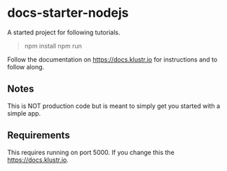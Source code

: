 # docs-starter-nodejs

A started project for following tutorials.

> npm install
> npm run

Follow the documentation on https://docs.klustr.io for instructions and to follow along.

## Notes

This is NOT production code but is meant to simply get you started with a simple app.

## Requirements

This requires running on port 5000. If you change this the https://docs.klustr.io.